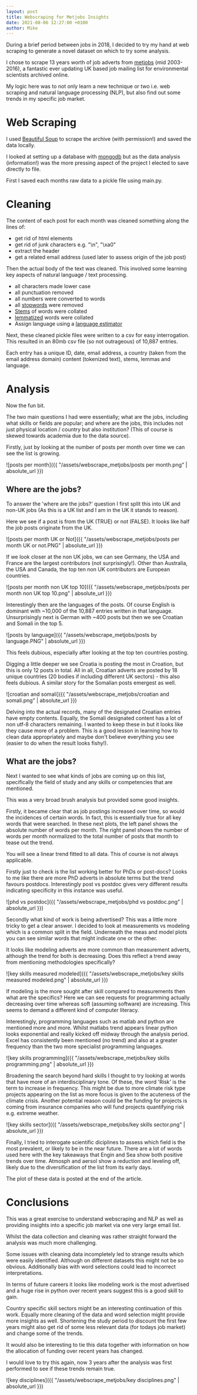 ```yaml
---
layout: post
title: Webscraping for Metjobs Insights
date: 2021-08-06 12:27:00 +0100
author: Mike
---
```


During a brief period between jobs in 2018, I decided to try my hand at web scraping to generate a novel dataset on which to try some analysis.

I chose to scrape 13 years worth of job adverts from [metjobs][metjobs] (mid 2003-2016), a fantastic ever updating UK based job mailing list for environmental scientists archived online.

My logic here was to not only learn a new technique or two i.e. web scraping and natural language processing (NLP), but also find out some trends in my specific job market.

# Web Scraping

I used [Beautiful Soup][Beautiful Soup] to scrape the archive (with permission!) and saved the data locally.

I looked at setting up a database with [mongodb][mongodb] but as the data analysis (information!) was the more pressing aspect of the project I elected to save directly to file.

First I saved each months raw data to a pickle file using main.py.

# Cleaning

The content of each post for each month was cleaned something along the lines of:
  + get rid of html elements
  + get rid of junk characters e.g. "\\n", "\\xa0"
  + extract the header
  + get a related email address (used later to assess origin of the job post)

Then the actual body of the text was cleaned. This involved some learning key aspects of natural language / text processing.
  + all characters made lower case
  + all punctuation removed
  + all numbers were converted to words
  + all [stopwords][stopwords] were removed
  + [Stems][stems] of words were collated
  + [lemmatized][lemmas] words were collated
  + Assign language using a [language estimator][language estimator]

Next, these cleaned pickle files were written to a csv for easy interrogation. This resulted in an 80mb csv file (so not outrageous) of 10,887 entries.

Each entry has a unique ID, date, email address, a country (taken from the email address domain) content (tokenized text), stems, lemmas and language.

# Analysis

Now the fun bit.

The two main questions I had were essentially; what are the jobs, including what skills or fields are popular; and where are the jobs, this includes not just physical location / country but also institution? (This of course is skewed towards academia due to the data source).

Firstly, just by looking at the number of posts per month over time we can see the list is growing.

![posts per month]({{ "/assets/webscrape_metjobs/posts per month.png" | absolute_url }})

## Where are the jobs?

To answer the 'where are the jobs?' question I first split this into UK and non-UK jobs (As this is a UK list and I am in the UK it stands to reason).

Here we see if a post is from the UK (TRUE) or not (FALSE). It looks like half the job posts originate from the UK.

![posts per month UK or Not]({{ "/assets/webscrape_metjobs/posts per month UK or not.PNG" | absolute_url }})

If we look closer at the non UK jobs, we can see Germany, the USA and France are the largest contributors (not surprisingly!). Other than Australia, the USA and Canada, the top ten non UK contributors are European countries.

![posts per month non UK top 10]({{ "/assets/webscrape_metjobs/posts per month non UK top 10.png" | absolute_url }})

Interestingly then are the languages of the posts. Of course English is dominant with ~10,000 of the 10,887 entries written in that language. Unsurprisingly next is German with ~400 posts but then we see Croatian and Somali in the top 5.

![posts by language]({{ "/assets/webscrape_metjobs/posts by language.PNG" | absolute_url }})

This feels dubious, especially after looking at the top ten countries posting.

Digging a little deeper we see Croatia is posting the most in Croation, but this is only 12 posts in total. All in all, Croatian adverts are posted by 18 unique countries (20 bodies if including different UK sectors) - this also feels dubious. A similar story for the Somalian posts emergest as well.

![croatian and somali]({{ "/assets/webscrape_metjobs/croatian and somali.png" | absolute_url }})

Delving into the actual records, many of the designated Croatian entries have empty contents. Equally, the Somali designated content has a lot of non utf-8 characters remaining. I wanted to keep these in but it looks like they cause more of a problem. This is a good lesson in learning how to clean data appropriately and maybe don't believe everything you see (easier to do when the result looks fishy!).

## What are the jobs?

Next I wanted to see what kinds of jobs are coming up on this list, specifically the field of study and any skills or competencies that are mentioned.

This was a very broad brush analysis but provided some good insights.

Firstly, it became clear that as job postings increased over time, so would the incidences of certain words. In fact, this is essentially true for all key words that were searched. In these next plots, the left panel shows the absolute number of words per month. The right panel shows the number of words per month normalized to the total number of posts that month to tease out the trend.

You will see a linear trend fitted to all data. This of course is not always applicable.

Firstly just to check is the list working better for PhDs or post-docs? Looks to me like there are more PhD adverts in absolute terms but the trend favours postdocs. Interestingly post vs postdoc gives very different results indicating specificity in this instance was useful.

![phd vs postdoc]({{ "/assets/webscrape_metjobs/phd vs postdoc.png" | absolute_url }})

Secondly what kind of work is being advertised? This was a little more tricky to get a clear answer. I decided to look at measurements vs modeling which is a common split in the field. Underneath the meas and model plots you can see similar words that might indicate one or the other.

It looks like modeling adverts are more common than measurement adverts, although the trend for both is decreasing. Does this reflect a trend away from mentioning methodologies specifically?

![key skills measured modeled]({{ "/assets/webscrape_metjobs/key skills measured modeled.png" | absolute_url }})

If modeling is the more sought after skill compared to measurements then what are the specifics? Here we can see requests for programming actually decreasing over time whereas soft (assuming software) are increasing. This seems to demand a different kind of computer literacy.

Interestingly, programming languages such as matlab and python are mentioned more and more. Whilst matlabs trend appears linear python looks exponential and really kicked off midway through the analysis period. Excel has consistently been mentioned (no trend) and also at a greater frequency than the two more specialist programming languages.

![key skills programming]({{ "/assets/webscrape_metjobs/key skills programming.png" | absolute_url }})

Broadening the search beyond hard skills I thought to try looking at words that have more of an interdisciplinary tone. Of these, the word 'Risk' is the term to increase in frequency. This might be due to more climate risk type projects appearing on the list as more focus is given to the acuteness of the climate crisis. Another potential reason could be the funding for projects is coming from insurance companies who will fund projects quantifying risk e.g. extreme weather.

![key skills sector]({{ "/assets/webscrape_metjobs/key skills sector.png" | absolute_url }})

Finally, I tried to interogate  scientific diciplines to assess which field is the most prevalent, or likely to be in the near future. There are a lot of words used here with the key takeaways that Engin and Sea show both positive trends over time. Atmosph and aersol show a reduction and leveling off, likely due to the diversification of the list from its early days. 

The plot of these data is posted at the end of the article.

# Conclusions

This was a great exercise to understand  webscraping and NLP as well as providing insights into a specific job market via one very large email list.

Whilst the data collection and cleaning was rather straight forward the analysis was much more challenging.

Some issues with cleaning data incompletely led to strange results which were easily identified. Although on different datasets this might not be so obvious. Additionally bias with word selections could lead to incorrect interpretations.

In terms of future careers it looks like modeling work is the most advertised and a huge rise in python over recent years suggest this is a good skill to gain.

Country specific skill sectors might be an interesting continuation of this work. Equally more cleaning of the data and word selection might provide more insights as well. Shortening the study period to discount the first few years might also get rid of some less relevant data (for todays job market) and change some of the trends.

It would also be interesting to tie this data together with information on how the allocation of funding over recent years has changed.

I would love to try this again, now 3 years after the analysis was first performed to see if these trends remain true.





![key disciplines]({{ "/assets/webscrape_metjobs/key disciplines.png" | absolute_url }})

[metjobs]:https://www.lists.rdg.ac.uk/mailman/listinfo/met-jobs
[Beautiful Soup]:https://beautiful-soup-4.readthedocs.io/en/latest/
[mongodb]:https://www.mongodb.com/
[stopwords]:https://en.wikipedia.org/wiki/Stop_word
[stems]:https://stackoverflow.com/questions/1787110/what-is-the-difference-between-lemmatization-vs-stemming
[lemmas]:https://stackoverflow.com/questions/1787110/what-is-the-difference-between-lemmatization-vs-stemming
[language estimator]:https://pypi.org/project/langdetect/
